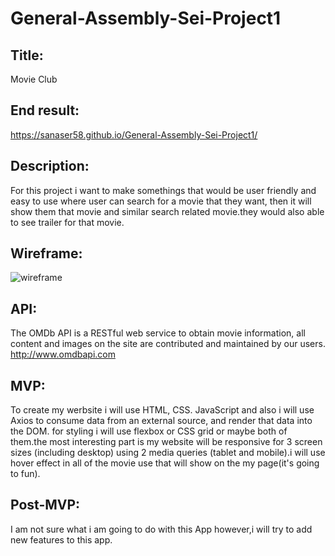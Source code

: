 # General-Assembly-Sei-Project1

## Title: 
Movie Club

## End result: 
https://sanaser58.github.io/General-Assembly-Sei-Project1/
## Description: 
For this project i want to make somethings that would be user friendly and easy to use where user can search for a movie that they want, then it will show them that movie and similar search related movie.they would also able to see trailer for that movie.

## Wireframe:

![wireframe](https://imgur.com/SCVtTLN.jpg)


## API: 
The OMDb API is a RESTful web service to obtain movie information, all content and images on the site are contributed and maintained by our users. http://www.omdbapi.com

## MVP: 
To create my werbsite i will use HTML, CSS. JavaScript and also i will use Axios to consume data from an external source, and render that data into the DOM. for styling i will use flexbox or CSS grid or maybe both of them.the most interesting part is my website will be  responsive for 3 screen sizes (including desktop) using 2 media queries (tablet and mobile).i will use hover effect in all of the movie use that will show on the my page(it's going to fun). 


## Post-MVP:
I am not sure what i am going to do with this App however,i will try to add new features to this app.
